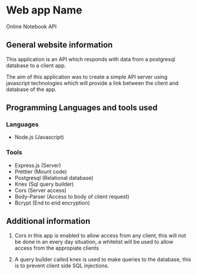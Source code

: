 # Web app Name 

Online Notebook API

## General website information

This application is an API which responds with data 
from a postgresql database to a client app.

The aim of this application was to create a simple
API server using javascript technologies which will
provide a link between the client and database of 
the app.

## Programming Languages and tools used

### Languages

- Node.js (Javascript)

### Tools

- Express.js (Server)
- Prettier (Mount code)
- Postgresql (Relational database)
- Knex (Sql query builder)
- Cors (Server access)
- Body-Parser (Access to body of client request)
- Bcrypt (End to end encryption)

## Additional information 

1. Cors in this app is enabled to allow access from any client, 
this will not be done in an every day situation, a whitelist 
will be used to allow access from the appropiate clients

2. A query builder called knex is used to make queries to the 
database, this is to prevent client side SQL injections.
